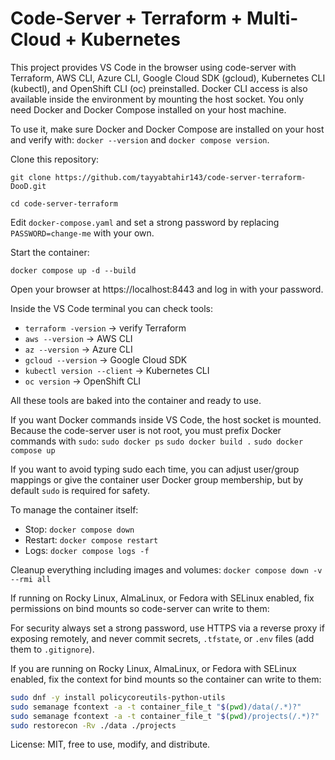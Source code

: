 # Code-Server + Terraform + Multi-Cloud + Kubernetes

This project provides VS Code in the browser using code-server with Terraform, AWS CLI, Azure CLI, Google Cloud SDK (gcloud), Kubernetes CLI (kubectl), and OpenShift CLI (oc) preinstalled. Docker CLI access is also available inside the environment by mounting the host socket. You only need Docker and Docker Compose installed on your host machine.

To use it, make sure Docker and Docker Compose are installed on your host and verify with:
`docker --version` and `docker compose version`.

Clone this repository:

`git clone https://github.com/tayyabtahir143/code-server-terraform-DooD.git`

`cd code-server-terraform`

Edit `docker-compose.yaml` and set a strong password by replacing `PASSWORD=change-me` with your own.

Start the container:

`docker compose up -d --build`

Open your browser at https://localhost:8443 and log in with your password.

Inside the VS Code terminal you can check tools:
- `terraform -version` → verify Terraform
- `aws --version` → AWS CLI
- `az --version` → Azure CLI
- `gcloud --version` → Google Cloud SDK
- `kubectl version --client` → Kubernetes CLI
- `oc version` → OpenShift CLI

All these tools are baked into the container and ready to use.

If you want Docker commands inside VS Code, the host socket is mounted. Because the code-server user is not root, you must prefix Docker commands with `sudo`:
`sudo docker ps`
`sudo docker build .`
`sudo docker compose up`

If you want to avoid typing sudo each time, you can adjust user/group mappings or give the container user Docker group membership, but by default `sudo` is required for safety.

To manage the container itself:
- Stop: `docker compose down`
- Restart: `docker compose restart`
- Logs: `docker compose logs -f`

Cleanup everything including images and volumes:
`docker compose down -v --rmi all`

If running on Rocky Linux, AlmaLinux, or Fedora with SELinux enabled, fix permissions on bind mounts so code-server can write to them:

For security always set a strong password, use HTTPS via a reverse proxy if exposing remotely, and never commit secrets, `.tfstate`, or `.env` files (add them to `.gitignore`).


If you are running on Rocky Linux, AlmaLinux, or Fedora with SELinux enabled, fix the context for bind mounts so the container can write to them:

```bash
sudo dnf -y install policycoreutils-python-utils
sudo semanage fcontext -a -t container_file_t "$(pwd)/data(/.*)?"
sudo semanage fcontext -a -t container_file_t "$(pwd)/projects(/.*)?"
sudo restorecon -Rv ./data ./projects
```

License: MIT, free to use, modify, and distribute.

